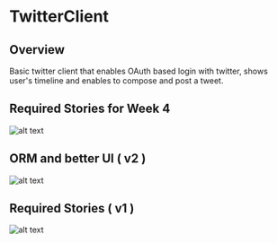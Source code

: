 # TwitterClient

## Overview
Basic twitter client that enables OAuth based login with twitter, shows user's timeline and enables to compose and post a tweet.

## Required Stories for Week 4
![alt text](https://raw.githubusercontent.com/snambi/android_twitter_client/master/demos/twitterclient3.gif "Required Stories demo for week4")

## ORM and better UI ( v2 ) 
![alt text](https://raw.githubusercontent.com/snambi/android_twitter_client/master/demos/twitterclient2.gif "ORM/Better Version Demo")

## Required Stories ( v1 )
![alt text](https://raw.githubusercontent.com/snambi/android_twitter_client/master/demos/twitterclient1.gif "Basic Version Demo")

